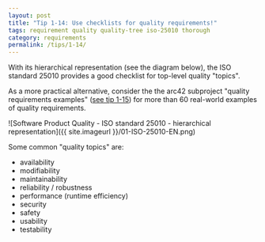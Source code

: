 ```yaml
---
layout: post
title: "Tip 1-14: Use checklists for quality requirements!"
tags: requirement quality quality-tree iso-25010 thorough
category: requirements
permalink: /tips/1-14/
---
```


With its hierarchical representation (see the diagram below),
the ISO standard 25010 provides a good checklist for top-level quality "topics".


As a more practical alternative, consider the the arc42 subproject "quality requirements examples" ([see tip 1-15](/tips/1-15)) for more than 60 real-world examples of
quality requirements.

![Software Product Quality - ISO standard 25010 - hierarchical representation]({{ site.imageurl }}/01-ISO-25010-EN.png)

Some common "quality topics" are:

* availability
* modifiability
* maintainability
* reliability / robustness
* performance (runtime efficiency)
* security
* safety
* usability
* testability
